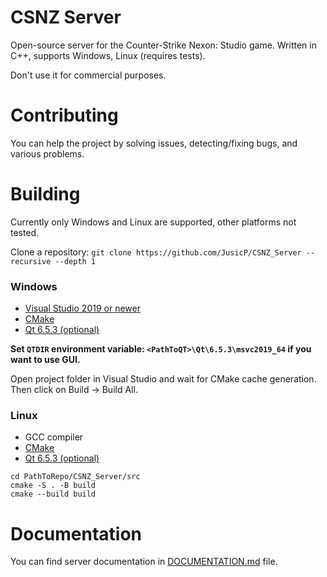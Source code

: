 # CSNZ Server
Open-source server for the Counter-Strike Nexon: Studio game. Written in C++, supports Windows, Linux (requires tests).

Don't use it for commercial purposes.

# Contributing
You can help the project by solving issues, detecting/fixing bugs, and various problems.

# Building
Currently only Windows and Linux are supported, other platforms not tested.

Clone a repository: `git clone https://github.com/JusicP/CSNZ_Server --recursive --depth 1`
### Windows
* [Visual Studio 2019 or newer](https://visualstudio.microsoft.com/thank-you-downloading-visual-studio/?sku=Community)
* [CMake](https://www.cmake.org/download/)
* [Qt 6.5.3 (optional)](https://www.qt.io/download-qt-installer)
  
**Set `QTDIR` environment variable: `<PathToQT>\Qt\6.5.3\msvc2019_64` if you want to use GUI.**

Open project folder in Visual Studio and wait for CMake cache generation.
Then click on Build -> Build All.

### Linux
* GCC compiler
* [CMake](https://www.cmake.org/download/)
* [Qt 6.5.3 (optional)](https://www.qt.io/download-qt-installer)

```
cd PathToRepo/CSNZ_Server/src
cmake -S . -B build
cmake --build build
```

# Documentation
You can find server documentation in [DOCUMENTATION.md](doc/documentation.md) file.
